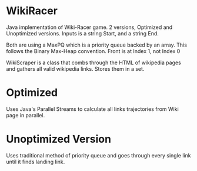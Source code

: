 # WikiRacer
Java implementation of Wiki-Racer game. 2 versions, Optimized and Unoptimized versions. Inputs is a string Start, and a string End.

Both are using a MaxPQ which is a priority queue backed by an array. This follows the Binary Max-Heap convention.
Front is at Index 1, not Index 0

WikiScraper is a class that combs through the HTML of wikipedia pages and gathers all valid wikipedia links. Stores them in a set.

# Optimized
Uses Java's Parallel Streams to calculate all links trajectories from Wiki page in parallel.

# Unoptimized Version
Uses traditional method of priority queue and goes through every single link until it finds landing link.
